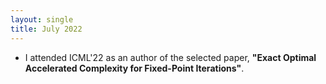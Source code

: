 ```yaml
---
layout: single
title: July 2022
---
```



- I attended ICML'22 as an author of the selected paper, **"Exact Optimal Accelerated Complexity for Fixed-Point Iterations"**.

